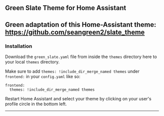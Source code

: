 ## Green Slate Theme for Home Assistant
Green adaptation of this Home-Assistant theme: https://github.com/seangreen2/slate_theme
---

### Installation

Download the `green_slate.yaml` file from inside the `themes` directory here to your local `themes` directory.

Make sure to add `themes: !include_dir_merge_named themes` under `frontend:` in your `config.yaml` like so:

```
frontend:
  themes: !include_dir_merge_named themes
```
  
Restart Home Assistant and select your theme by clicking on your user's profile circle in the bottom left.

---
